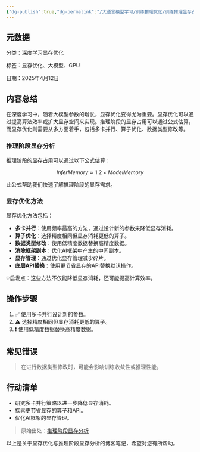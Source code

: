 ```yaml
---
{"dg-publish":true,"dg-permalink":"/大语言模型学习/训练推理优化/训练推理显存占用分析/显存优化与推理显存分析","dg-home":false,"dg-description":"在此输入笔记的描述","dg-hide":false,"dg-hide-title":false,"dg-show-backlinks":true,"dg-show-local-graph":true,"dg-show-inline-title":true,"dg-pinned":false,"dg-passphrase":"在此输入访问密码","dg-enable-mathjax":false,"dg-enable-mermaid":false,"dg-enable-uml":false,"dg-note-icon":0,"dg-enable-dataview":false,"tags":["NLP"],"permalink":"/大语言模型学习/训练推理优化/训练推理显存占用分析/显存优化与推理显存分析/","dgShowBacklinks":true,"dgShowLocalGraph":true,"dgShowInlineTitle":true,"dgPassFrontmatter":true,"noteIcon":0,"created":"2025-04-28T22:18:54.000+08:00","updated":"2025-04-29T11:00:58.135+08:00"}
---
```




## 元数据
分类：深度学习显存优化

标签：显存优化、大模型、GPU

日期：2025年4月12日



## 内容总结
在深度学习中，随着大模型参数的增长，显存优化变得尤为重要。显存优化可以通过提高算法效率或扩大显存空间来实现。推理阶段的显存占用可以通过公式估算，而显存优化则需要从多方面着手，包括多卡并行、算子优化、数据类型修改等。

### 推理阶段显存分析
推理阶段的显存占用可以通过以下公式估算：

$$
InferMemory \approx 1.2 \times ModelMemory
$$

此公式帮助我们快速了解推理阶段的显存需求。


### 显存优化方法
显存优化方法包括：

- **多卡并行**：使用频率最高的方法，通过设计新的参数来降低显存消耗。
- **算子优化**：选择精度相同但显存消耗更低的算子。
- **数据类型修改**：使用低精度数据替换高精度数据。
- **消除框架副本**：优化AI框架中产生的中间副本。
- **显存管理**：通过优化显存管理减少碎片。
- **底层API替换**：使用更节省显存的API替换默认操作。

💡启发点：这些方法不仅能降低显存消耗，还可能提高计算效率。



## 操作步骤
1. ✅ 使用多卡并行设计新的参数。
2. ⚠ 选择精度相同但显存消耗更低的算子。
3. ❗ 使用低精度数据替换高精度数据。



## 常见错误
> 在进行数据类型修改时，可能会影响训练收敛性或推理性能。



## 行动清单
- 研究多卡并行策略以进一步降低显存消耗。
- 探索更节省显存的算子和API。
- 优化AI框架的显存管理。

> 原始出处：[推理阶段显存分析](https://kipp.ly/transformer-inference-arithmetic/)

以上是关于显存优化与推理阶段显存分析的博客笔记，希望对您有所帮助。
